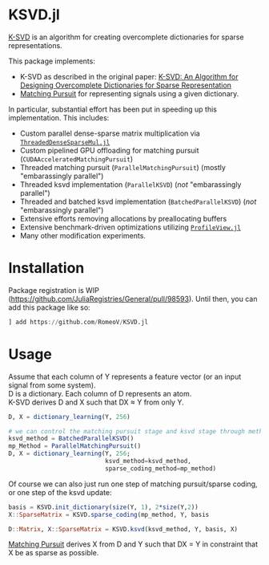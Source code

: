 # KSVD.jl

[K-SVD](https://en.wikipedia.org/wiki/K-SVD) is an algorithm for creating overcomplete dictionaries for sparse representations.  

This package implements:

* K-SVD as described in the original paper: [K-SVD: An Algorithm for Designing Overcomplete Dictionaries for Sparse Representation](http://www.cs.technion.ac.il/~freddy/papers/120.pdf)
* [Matching Pursuit](https://en.wikipedia.org/wiki/Matching_pursuit) for representing signals using a given dictionary.

In particular, substantial effort has been put in speeding up this implementation.
This includes:
- Custom parallel dense-sparse matrix multiplication via [`ThreadedDenseSparseMul.jl`](https://github.com/RomeoV/ThreadedDenseSparseMul.jl)
- Custom pipelined GPU offloading for matching pursuit (`CUDAAcceleratedMatchingPursuit`)
- Threaded matching pursuit (`ParallelMatchingPursuit`) (mostly "embarassingly parallel")
- Threaded ksvd implementation (`ParallelKSVD`) (*not* "embarassingly parallel")
- Threaded and batched ksvd implementation (`BatchedParallelKSVD`) (*not* "embarassingly parallel")
- Extensive efforts removing allocations by preallocating buffers
- Extensive benchmark-driven optimizations utilizing [`ProfileView.jl`](https://github.com/timholy/ProfileView.jl)
- Many other modification experiments.

# Installation
Package registration is WIP (https://github.com/JuliaRegistries/General/pull/98593).
Until then, you can add this package like so:

```julia
] add https://github.com/RomeoV/KSVD.jl
```

# Usage

Assume that each column of Y represents a feature vector (or an input signal from some system).  
D is a dictionary. Each column of D represents an atom.  
K-SVD derives D and X such that DX ≈ Y from only Y.  

```julia
D, X = dictionary_learning(Y, 256)

# we can control the matching pursuit stage and ksvd stage through method structs
ksvd_method = BatchedParallelKSVD()
mp_Method = ParallelMatchingPursuit()
D, X = dictionary_learning(Y, 256;
                           ksvd_method=ksvd_method,
                           sparse_coding_method=mp_method)
```

Of course we can also just run one step of matching pursuit/sparse coding, or one step of the ksvd update:

``` julia
basis = KSVD.init_dictionary(size(Y, 1), 2*size(Y,2))
X::SparseMatrix = KSVD.sparse_coding(mp_method, Y, basis

D::Matrix, X::SparseMatrix = KSVD.ksvd(ksvd_method, Y, basis, X)
```

[Matching Pursuit](https://en.wikipedia.org/wiki/Matching_pursuit) derives X from D and Y such that DX = Y in constraint that X be as sparse as possible.
